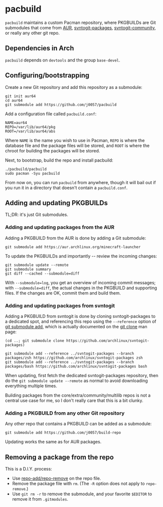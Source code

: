 # pacbuild

`pacbuild` maintains a custom Pacman repository, where PKGBUILDs are Git
submodules that come from [AUR][aur], [svntogit-packages][sgp],
[svntogit-community][sgc], or really any other git repo.

[aur]: https://aur.archlinux.org/
[sgp]: https://github.com/archlinux/svntogit-packages
[sgc]: https://github.com/archlinux/svntogit-community

## Dependencies in Arch

`pacbuild` depends on `devtools` and the group `base-devel`. 

## Configuring/bootstrapping

Create a new Git repository and add this repository as a submodule:

    git init aur64
    cd aur64
    git submodule add https://github.com/j0057/pacbuild

Add a configuration file called `pacbuild.conf`:

    NAME=aur64
    REPO=/var/lib/aur64/pkg
    ROOT=/var/lib/aur64/abs

Where `NAME` is the name you wish to use in Pacman, `REPO` is where the
database file and the package files will be stored, and `ROOT` is where the
chroot for building the packages will be stored.

Next, to bootstrap, build the repo and install pacbuild:

    ./pacbuild/pacbuild
    sudo pacman -Syu pacbuild

From now on, you can run `pacbuild` from anywhere, though it will bail out if
you run it in a directory that doesn't contain a `pacbuild.conf`.

## Adding and updating PKGBUILDs

TL;DR: it's just Git submodules.

### Adding and updating packages from the AUR

Adding a PKGBUILD from the AUR is done by adding a Git submodule:

    git submodule add https://aur.archlinux.org/minecraft-launcher

To update the PKGBUILDs and importantly -- review the incoming changes:

    git submodule update --remote
    git submodule summary 
    git diff --cached --submodule=diff

With `--submodule=log`, you get an overview of incoming commit messages; with
`--submodule=diff`, the actual changes in the PKGBUILD and supporting files.
If the changes are OK, commit them and build them.

### Adding and updating packages from svntogit

Adding a PKGBUILD from svntogit is done by cloning svntogit-packages
to a dedicated spot, and referencing this repo using the `--reference`
option of [git submodule add][gs], which is actually documented
on the [git clone][gc] man page:

    (cd ..; git submodule clone https://github.com/archlinux/svntogit-packages)

    git submodule add --reference ../svntogit-packages --branch packages/zsh https://github.com/archlinux/svntogit-packages zsh
    git submodule add --reference ../svntogit-packages --branch packages/bash https://github.com/archlinux/svntogit-packages bash

When updating, first fetch the dedicated svntogit-packages repository, then
do the `git submodule update --remote` as normal to avoid downloading everything
multiple times.

Building packages from the core/extra/community/multilib repos is not a central
use case for me, so I don't really care that this is a bit clunky.

[gs]: https://git-scm.com/docs/git-submodule
[gc]: https://git-scm.com/docs/git-clone

### Adding a PKGBUILD from any other Git repository

Any other repo that contains a PKGBUILD can be added as a submodule:

    git submodule add https://github.com/j0057/build-repo

Updating works the same as for AUR packages.

## Removing a package from the repo

This is a D.I.Y. process:

- Use [repo-add/repo-remove][ra] on the repo file.
- Remove the package file with `rm`. (The `-R` option does not apply to
  `repo-remove`.)
- Use `git rm -r` to remove the submodule, and your favorite `$EDITOR` to
  remove it from `.gitmodules`.

[ra]: https://man.archlinux.org/man/repo-add.8.en
